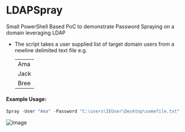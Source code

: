 # LDAPSpray
Small PowerShell  Based PoC to demonstrate Password Spraying on a domain leveraging LDAP

- The script takes a user supplied list of target domain users from a newline delimited text file e.g.

    |   | 
    | ------------- | 
    | Ama  | 
    | Jack  | 
    | Bree  | 

#### Example Usage:
```PowerShell
Spray -User "Ama" -Password "C:\users\IEUser\Desktop\somefile.txt"
```

![image](https://github.com/anans3-gh/LDAPSpray/assets/57995347/76fdf6a3-5212-4471-a7b3-6a770a20cecd)
